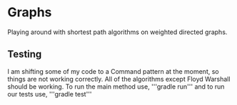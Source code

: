 # Graphs
Playing around with shortest path algorithms on weighted directed graphs.

## Testing
I am shifting some of my code to a Command pattern at the moment, so things are not working correctly. All of the algorithms except Floyd Warshall should be working. To run the main method use,
'''gradle run'''
and to run our tests use,
'''gradle test'''
